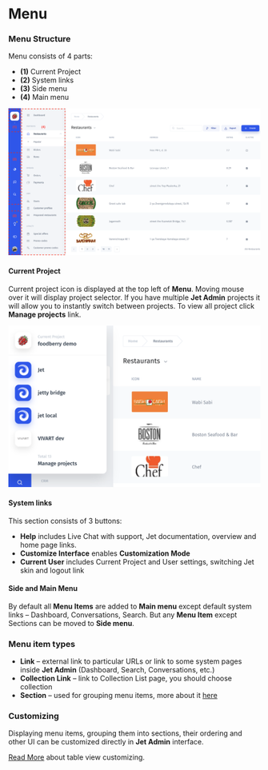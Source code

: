 # Menu

### Menu Structure

Menu consists of 4 parts:

* **\(1\)** Current Project
* **\(2\)** System links
* **\(3\)** Side menu
* **\(4\)** Main menu

![](../.gitbook/assets/image%20%2822%29.png)

#### Current Project

Current project icon is displayed at the top left of **Menu**. Moving mouse over it will display project selector. If you have multiple **Jet Admin** projects it will allow you to instantly switch between projects. To view all project click **Manage projects** link.

![](../.gitbook/assets/image%20%2821%29.png)

#### System links

This section consists of 3 buttons:

* **Help** includes Live Chat with support, Jet documentation, overview and home page links.
* **Customize Interface** enables **Customization Mode**
* **Current User**  includes Current Project and User settings, switching Jet skin and logout link

#### Side and Main Menu

By default all **Menu Items** are added to **Main menu** except default system links – Dashboard, Conversations, Search. But any **Menu Item** except Sections can be moved to **Side menu**.

### Menu item types

* **Link** – external link to particular URLs or link to some system pages inside **Jet Admin** \(Dashboard, Search, Conversations, etc.\)
* **Collection Link** – link to Collection List page, you should choose collection
* **Section** – used for grouping menu items, more about it [here](../browse/layout-editor.md#1-menu-group-menu-items-in-sections)

### Customizing

Displaying menu items, grouping them into sections, their ordering and other UI can be customized directly in **Jet Admin** interface.

[Read More](../browse/layout-editor.md) about table view customizing.

